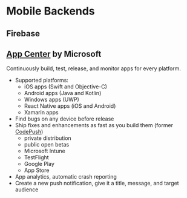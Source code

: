 # Mobile Backends

## Firebase

## [App Center](https://appcenter.ms/) by Microsoft
Continuously build, test, release, and monitor apps for every platform.
- Supported platforms:
  - iOS apps (Swift and Objective-C)
  - Android apps (Java and Kotlin)
  - Windows apps (UWP)
  - React Native apps (iOS and Android)
  - Xamarin apps
- Find bugs on any device before release
- Ship fixes and enhancements as fast as you build them (former [CodePush](https://microsoft.github.io/code-push/index.html))
  - private distribution
  - public open betas
  - Microsoft Intune
  - TestFlight
  - Google Play
  - App Store
- App analytics, automatic crash reporting
- Create a new push notification, give it a title, message, and target audience

